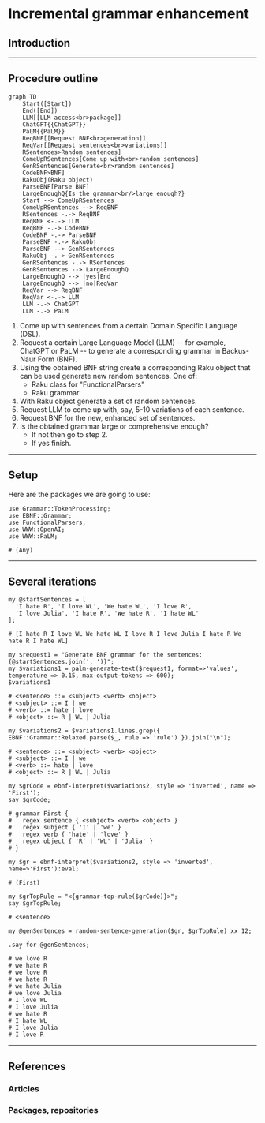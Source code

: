 # Incremental grammar enhancement

## Introduction


-------

## Procedure outline

```mermaid
graph TD
    Start([Start])
    End([End])
    LLM[[LLM access<br>package]]
    ChatGPT{{ChatGPT}}
    PaLM{{PaLM}}
    ReqBNF[[Request BNF<br>generation]]
    ReqVar[[Request sentences<br>variations]]
    RSentences>Random sentences]
    ComeUpRSentences[Come up with<br>random sentences]
    GenRSentences[Generate<br>random sentences]
    CodeBNF>BNF]
    RakuObj(Raku object)
    ParseBNF[Parse BNF]
    LargeEnoughQ{Is the grammar<br/>large enough?}
    Start --> ComeUpRSentences
    ComeUpRSentences --> ReqBNF
    RSentences -.-> ReqBNF 
    ReqBNF <-.-> LLM
    ReqBNF -.-> CodeBNF
    CodeBNF -.-> ParseBNF 
    ParseBNF -.-> RakuObj
    ParseBNF --> GenRSentences
    RakuObj -.-> GenRSentences
    GenRSentences -.-> RSentences
    GenRSentences --> LargeEnoughQ
    LargeEnoughQ --> |yes|End
    LargeEnoughQ --> |no|ReqVar
    ReqVar --> ReqBNF
    ReqVar <-.-> LLM
    LLM -.-> ChatGPT
    LLM -.-> PaLM
```

1. Come up with sentences from a certain Domain Specific Language (DSL).
2. Request a certain Large Language Model (LLM) -- for example, ChatGPT or PaLM -- to generate a corresponding grammar in Backus-Naur Form (BNF).
3. Using the obtained BNF string create a corresponding Raku object that can be used generate new random sentences. One of:
   - Raku class for "FunctionalParsers"
   - Raku grammar
4. With Raku object generate a set of random sentences.
5. Request LLM to come up with, say, 5-10 variations of each sentence.
6. Request BNF for the new, enhanced set of sentences.
7. Is the obtained grammar large or comprehensive enough?
   - If not then go to step 2.
   - If yes finish.

-------

## Setup

Here are the packages we are going to use:

```perl6
use Grammar::TokenProcessing;
use EBNF::Grammar;
use FunctionalParsers;
use WWW::OpenAI;
use WWW::PaLM;
```
```
# (Any)
```

-------

## Several iterations

```perl6
my @startSentences = [
  'I hate R', 'I love WL', 'We hate WL', 'I love R', 
  'I love Julia', 'I hate R', 'We hate R', 'I hate WL' 
];
```
```
# [I hate R I love WL We hate WL I love R I love Julia I hate R We hate R I hate WL]
```

```perl6
my $request1 = "Generate BNF grammar for the sentences: {@startSentences.join(', ')}";
my $variations1 = palm-generate-text($request1, format=>'values', temperature => 0.15, max-output-tokens => 600);
$variations1
```
```
# <sentence> ::= <subject> <verb> <object>
# <subject> ::= I | we
# <verb> ::= hate | love
# <object> ::= R | WL | Julia
```

```perl6
my $variations2 = $variations1.lines.grep({ EBNF::Grammar::Relaxed.parse($_, rule => 'rule') }).join("\n");
```
```
# <sentence> ::= <subject> <verb> <object>
# <subject> ::= I | we
# <verb> ::= hate | love
# <object> ::= R | WL | Julia
```

```perl6
my $grCode = ebnf-interpret($variations2, style => 'inverted', name => 'First');
say $grCode;
```
```
# grammar First {
# 	regex sentence { <subject> <verb> <object> }
# 	regex subject { 'I' | 'we' }
# 	regex verb { 'hate' | 'love' }
# 	regex object { 'R' | 'WL' | 'Julia' }
# }
```

```perl6
my $gr = ebnf-interpret($variations2, style => 'inverted', name=>'First'):eval;
```
```
# (First)
```

```perl6
my $grTopRule = "<{grammar-top-rule($grCode)}>";
say $grTopRule;
```
```
# <sentence>
```

```perl6
my @genSentences = random-sentence-generation($gr, $grTopRule) xx 12;

.say for @genSentences;
```
```
# we love R
# we hate R
# we love R
# we hate R
# we hate Julia
# we love Julia
# I love WL
# I love Julia
# we hate R
# I hate WL
# I love Julia
# I love R
```

-------

## References

### Articles

### Packages, repositories